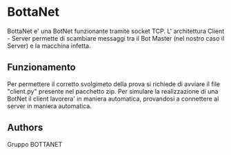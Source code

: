 # BottaNet

BottaNet e' una BotNet funzionante tramite socket TCP.
L' architettura Client - Server permette di scambiare messaggi tra il Bot Master (nel nostro caso il Server) e la macchina infetta.

## Funzionamento

Per permettere il corretto svolgimeto della prova si richiede di avviare il file "client.py" presente nel pacchetto zip.
Per simulare la realizzazione di una BotNet il client lavorera' in maniera automatica, provandosi a connettere al server in maniera automatica.

## Authors
Gruppo BOTTANET